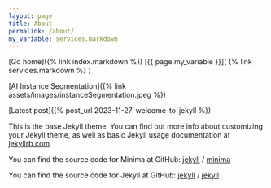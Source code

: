 ```yaml
---
layout: page
title: About
permalink: /about/
my_variable: services.markdown
---
```


[Go home]({% link index.markdown %}) [{{ page.my_variable }}]( {% link services.markdown %} )

[AI Instance Segmentation]({% link assets/images/instanceSegmentation.jpeg %})

[Latest post]({% post_url 2023-11-27-welcome-to-jekyll %})

<!-- {{ page.path }} -->

This is the base Jekyll theme. You can find out more info about customizing your Jekyll theme, as well as basic Jekyll usage documentation at [jekyllrb.com](https://jekyllrb.com/)

You can find the source code for Minima at GitHub:
[jekyll][jekyll-organization] /
[minima](https://github.com/jekyll/minima)

You can find the source code for Jekyll at GitHub:
[jekyll][jekyll-organization] /
[jekyll](https://github.com/jekyll/jekyll)


[jekyll-organization]: https://github.com/jekyll
